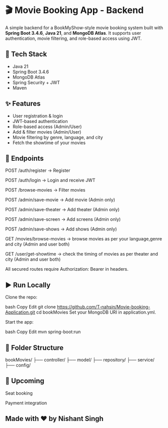 # 🎬 Movie Booking App - Backend

A simple backend for a BookMyShow-style movie booking system built with **Spring Boot 3.4.6**, **Java 21**, and **MongoDB Atlas**. It supports user authentication, movie filtering, and role-based access using JWT.

## 🔧 Tech Stack
- Java 21
- Spring Boot 3.4.6
- MongoDB Atlas
- Spring Security + JWT
- Maven

## ✨ Features
- User registration & login
- JWT-based authentication
- Role-based access (Admin/User)
- Add & filter movies (Admin/User)
- Movie filtering by genre, language, and city
- Fetch the showtime of your movies

## 📌 Endpoints
POST /auth/register         → Register

POST /auth/login            → Login and receive JWT

POST /browse-movies         → Filter movies

POST /admin/save-movie       → Add movie (Admin only)

POST /admin/save-theater       → Add theater (Admin only)

POST /admin/save-screen      → Add screens (Admin only)

POST /admin/save-shows       → Add shows (Admin only)

GET /movies/browse-movies       → browse movies as per your language,genre and city (Admin and user both)

GET /user/get-showtime       → check the timing of movies as per theater and city (Admin and user both)

All secured routes require Authorization: Bearer <JWT> in headers.

## ▶️ Run Locally
Clone the repo:

bash
Copy
Edit
git clone https://github.com/T-nahsin/Movie-booking-Application.git
cd bookMovies
Set your MongoDB URI in application.yml.

Start the app:

bash
Copy
Edit
mvn spring-boot:run

## 📂 Folder Structure

bookMovies/
├── controller/
├── model/
├── repository/
├── service/
├── config/


## 🚧 Upcoming
Seat booking

Payment integration

## Made with ❤️ by Nishant Singh
